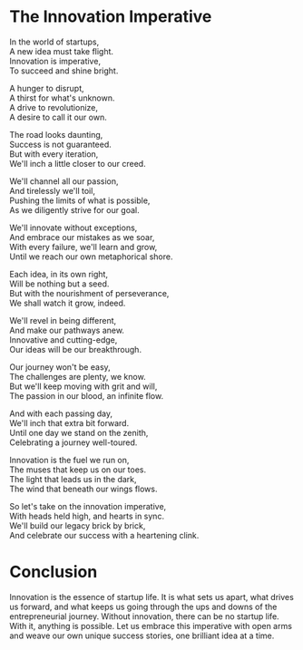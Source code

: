 # The Innovation Imperative

In the world of startups,  
A new idea must take flight.  
Innovation is imperative,  
To succeed and shine bright.  

A hunger to disrupt,  
A thirst for what's unknown.  
A drive to revolutionize,  
A desire to call it our own.  

The road looks daunting,  
Success is not guaranteed.  
But with every iteration,  
We'll inch a little closer to our creed.  

We'll channel all our passion,  
And tirelessly we'll toil,  
Pushing the limits of what is possible,  
As we diligently strive for our goal.  

We'll innovate without exceptions,  
And embrace our mistakes as we soar,  
With every failure, we'll learn and grow,  
Until we reach our own metaphorical shore.  

Each idea, in its own right,  
Will be nothing but a seed.  
But with the nourishment of perseverance,  
We shall watch it grow, indeed.  

We'll revel in being different,  
And make our pathways anew.  
Innovative and cutting-edge,  
Our ideas will be our breakthrough.  

Our journey won't be easy,  
The challenges are plenty, we know.  
But we'll keep moving with grit and will,  
The passion in our blood, an infinite flow.  

And with each passing day,  
We'll inch that extra bit forward.  
Until one day we stand on the zenith,  
Celebrating a journey well-toured.  

Innovation is the fuel we run on,  
The muses that keep us on our toes.  
The light that leads us in the dark,  
The wind that beneath our wings flows.  

So let's take on the innovation imperative,  
With heads held high, and hearts in sync.  
We'll build our legacy brick by brick,  
And celebrate our success with a heartening clink.  

# Conclusion

Innovation is the essence of startup life. It is what sets us apart, what drives us forward, and what keeps us going through the ups and downs of the entrepreneurial journey. Without innovation, there can be no startup life. With it, anything is possible. Let us embrace this imperative with open arms and weave our own unique success stories, one brilliant idea at a time.